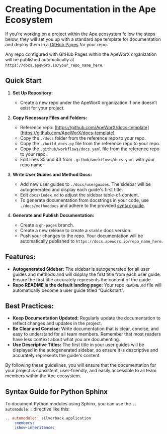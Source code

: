 # Creating Documentation in the Ape Ecosystem

If you're working on a project within the Ape ecosystem follow the steps below, they will set you up with a standard ape template for documentation and deploy them in a [GitHub Pages](https://pages.github.com/) for your repo.

Any repo configured with GitHub Pages within the ApeWorX organization will be published automatically at `https://docs.apeworx.io/your_repo_name_here`.

## Quick Start

1. **Set Up Repository:**
   - Create a new repo under the ApeWorX organization if one doesn’t exist for your project.

2. **Copy Necessary Files and Folders:**
   - Reference repo: [https://github.com/ApeWorX/docs-template](https://github.com/ApeWorX/docs-template)
   - Copy the `./docs` folder from the reference repo to your repo.
   - Copy the `./build_docs.py` file from the reference repo to your repo.
   - Copy the `.github/workflows/docs.yaml` file from the reference repo to your repo.
   - Edit lines 35 and 43 from `.github/workflows/docs.yaml` with your repo name

4. **Write User Guides and Method Docs:**
   - Add new user guides to `./docs/userguides`. The sidebar will be autogenerated and display each guide's first title.
   - Edit `docs/index.md` to adjust the sidebar table-of-content.
   - To generate documentation from docstrings in your code, use `./docs/methoddocs` and adhere to the provided [syntax guide](#Syntax-Guide-for-Python-Sphinx).

5. **Generate and Publish Documentation:**
   - Create a `gh-pages` branch.
   - Create a new release to create a `stable` docs version.
   - Push your changes to the repo. Your documentation will be automatically published to `https://docs.apeworx.io/repo_name_here`.

## Features:

- **Autogenerated Sidebar:** The sidebar is autogenerated for all user guides and methods and will display the first title from each user guide. Ensure the first title accurately represents the content of the guide.
- **Repo README is the default landing page:** Your repo `README.md` file will automatically become a user guide titled “Quickstart”.

## Best Practices:

- **Keep Documentation Updated:** Regularly update the documentation to reflect changes and updates in the project.
- **Be Clear and Concise:** Write documentation that is clear, concise, and easy to understand for all team members. Remember that most readers have less context about what you are documenting.
- **Use Descriptive Titles:** The first title in your user guides will be displayed in the autogenerated sidebar, so ensure it is descriptive and accurately represents the guide's content.

By following these guidelines, you will ensure that the documentation for your project is consistent, user-friendly, and easily accessible to all team members within the Ape ecosystem.


## Syntax Guide for Python Sphinx

To document Python modules using Sphinx, you can use the `.. automodule::` directive like this:

```rst
.. automodule:: silverback.application
    :members:
    :show-inheritance:
```
